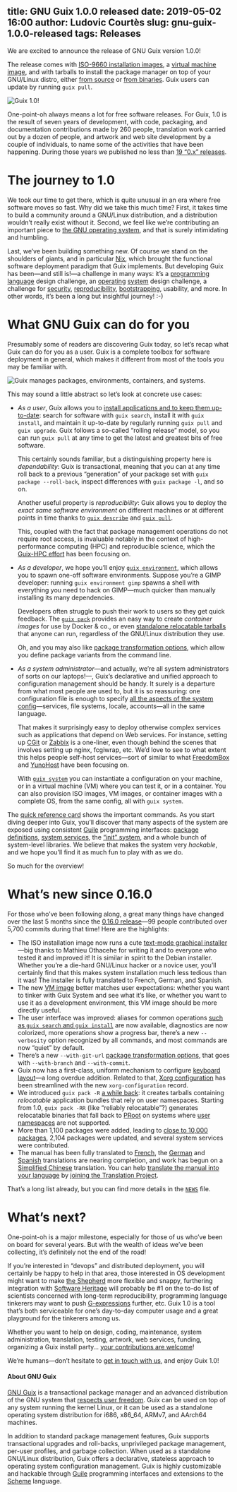 title: GNU Guix 1.0.0 released
date: 2019-05-02 16:00
author: Ludovic Courtès
slug: gnu-guix-1.0.0-released
tags: Releases
---
We are excited to announce the release of GNU Guix version 1.0.0!

The release comes with [ISO-9660 installation
images](https://www.gnu.org/software/guix/manual/en/html_node/System-Installation.html),
a [virtual machine
image](https://www.gnu.org/software/guix/manual/en/html_node/Running-Guix-in-a-VM.html),
and with tarballs to install the package manager on top of your
GNU/Linux distro, either [from
source](https://www.gnu.org/software/guix/manual/en/html_node/Requirements.html)
or [from
binaries](https://www.gnu.org/software/guix/manual/en/html_node/Binary-Installation.html).
Guix users can update by running `guix pull`.

![Guix 1.0!](https://www.gnu.org/software/guix/static/blog/img/guix-1.0.png)

One-point-oh always means a lot for free software releases.  For Guix,
1.0 is the result of seven years of development, with code, packaging,
and documentation contributions made by 260 people, translation work
carried out by a dozen of people, and artwork and web site development
by a couple of individuals, to name some of the activities that have
been happening.  During those years we published no less than [19 “0.x”
releases](https://www.gnu.org/software/guix/blog/tags/releases/).

# The journey to 1.0

We took our time to get there, which is quite unusual in an era where
free software moves so fast.  Why did we take this much time?  First, it
takes time to build a community around a GNU/Linux distribution, and a
distribution wouldn’t really exist without it.  Second, we feel like
we’re contributing an important piece to [the GNU operating
system](https://www.gnu.org/gnu/about-gnu.html), and that is surely
intimidating and humbling.

Last, we’ve been building something new.  Of course we stand on the
shoulders of giants, and in particular [Nix](https://nixos.org/nix/),
which brought the functional software deployment paradigm that Guix
implements.  But developing Guix has been—and still is!—a challenge in
many ways: it’s a [programming](https://arxiv.org/abs/1305.4584)
[language](https://www.gnu.org/software/guix/blog/2017/back-from-gpce/)
design challenge, an
[operating](https://www.gnu.org/software/guix/blog/2015/service-composition-in-guixsd/)
[system](https://www.gnu.org/software/guix/blog/2017/running-system-services-in-containers/)
design challenge, a challenge for
[security](https://www.gnu.org/software/guix/blog/2016/timely-delivery-of-security-updates/),
[reproducibility](https://www.gnu.org/software/guix/blog/tags/reproducibility/),
[bootstrapping](https://www.gnu.org/software/guix/blog/tags/bootstrapping/),
usability, and more.  In other words, it’s been a long but insightful
journey! :-)

# What GNU Guix can do for you

Presumably some of readers are discovering Guix today, so let’s recap
what Guix can do for you as a user.  Guix is a complete toolbox for
software deployment in general, which makes it different from most of
the tools you may be familiar with.

![Guix manages packages, environments, containers, and systems.](https://www.gnu.org/software/guix/static/blog/img/guix-scope.png)

This may sound a little abstract so let’s look at concrete use cases:

  - *As a user*, Guix allows you to [install applications and to keep
    them
    up-to-date](https://www.gnu.org/software/guix/manual/en/html_node/Invoking-guix-package.html):
    search for software with `guix search`, install it with `guix
    install`, and maintain it up-to-date by regularly running `guix
    pull` and `guix upgrade`.  Guix follows a so-called “rolling
    release” model, so you can run `guix pull` at any time to get the
    latest and greatest bits of free software.
	
	This certainly sounds familiar, but a distinguishing property here
    is _dependability_: Guix is transactional, meaning that you can at
    any time roll back to a previous “generation” of your package set
    with `guix package --roll-back`, inspect differences with `guix
    package -l`, and so on.
	
	Another useful property is _reproducibility_: Guix allows you to
    deploy the _exact same software environment_ on different machines
    or at different points in time thanks to [`guix
    describe`](https://www.gnu.org/software/guix/manual/en/html_node/Invoking-guix-describe.html)
    and [`guix
    pull`](https://www.gnu.org/software/guix/manual/en/html_node/Invoking-guix-pull.html).
	
	This, coupled with the fact that package management operations do
    not require root access, is invaluable notably in the context of
    high-performance computing (HPC) and reproducible science, which the
    [Guix-HPC effort](https://guix-hpc.bordeaux.inria.fr/) has been
    focusing on.

  - *As a developer*, we hope you’ll enjoy [`guix
    environment`](https://www.gnu.org/software/guix/manual/en/html_node/Invoking-guix-environment.html),
    which allows you to spawn one-off software environments.  Suppose
    you’re a GIMP developer: running `guix environment gimp` spawns a
    shell with everything you need to hack on GIMP—much quicker than
    manually installing its many dependencies.
	
	Developers often struggle to push their work to users so they get
    quick feedback.  The [`guix
    pack`](https://www.gnu.org/software/guix/blog/2017/creating-bundles-with-guix-pack/)
    provides an easy way to create _container images_ for use by Docker
    & co., or even [standalone relocatable
    tarballs](https://www.gnu.org/software/guix/blog/2018/tarballs-the-ultimate-container-image-format/)
    that anyone can run, regardless of the GNU/Linux distribution they
    use.
	
	Oh, and you may also like [package transformation
    options](https://www.gnu.org/software/guix/manual/en/html_node/Package-Transformation-Options.html),
    which allow you define package variants from the command line.

  - *As a system administrator*—and actually, we’re all system
    administrators of sorts on our laptops!—, Guix’s declarative and
    unified approach to configuration management should be handy.  It
    surely is a departure from what most people are used to, but it is
    so reassuring: one configuration file is enough to specify [all the
    aspects of the system
    config](https://www.gnu.org/software/guix/manual/en/html_node/Using-the-Configuration-System.html)—services,
    file systems, locale, accounts—all in the same language.
	
	That makes it surprisingly easy to deploy otherwise complex services
    such as applications that depend on Web services.  For instance,
    setting up
    [CGit](https://www.gnu.org/software/guix/manual/en/html_node/Version-Control-Services.html#Cgit-Service)
    or
    [Zabbix](https://www.gnu.org/software/guix/manual/en/html_node/Monitoring-Services.html#Zabbix-front_002dend)
    is a one-liner, even though behind the scenes that involves setting
    up nginx, fcgiwrap, etc.  We’d love to see to what extent this helps
    people self-host services—sort of similar to what
    [FreedomBox](https://freedombox.org/) and
    [YunoHost](https://yunohost.org/) have been focusing on.
	
	With [`guix
    system`](https://www.gnu.org/software/guix/manual/en/html_node/Invoking-guix-system.html)
    you can instantiate a configuration on your machine, or in a virtual
    machine (VM) where you can test it, or in a container.  You can also
    provision ISO images, VM images, or container images with a complete
    OS, from the same config, all with `guix system`.
	
The [quick reference
card](https://www.gnu.org/software/guix/guix-refcard.pdf) shows the
important commands.  As you start diving deeper into Guix, you’ll
discover that many aspects of the system are exposed using consistent
[Guile](https://www.gnu.org/software/guile/) programming interfaces:
[package
definitions](https://www.gnu.org/software/guix/manual/en/html_node/Defining-Packages.html),
[system
services](https://www.gnu.org/software/guix/manual/en/html_node/Services.html),
the [“init” system](https://www.gnu.org/software/shepherd/), and a whole
bunch of system-level libraries.  We believe that makes the system very
_hackable_, and we hope you’ll find it as much fun to play with as we do.

So much for the overview!
	
# What’s new since 0.16.0

For those who’ve been following along, a great many things have changed
over the last 5 months since the [0.16.0
release](https://www.gnu.org/software/guix/blog/2018/gnu-guix-and-guixsd-0.16.0-released/)—99
people contributed over 5,700 commits during that time!  Here are the
highlights:

   - The ISO installation image now runs a cute [text-mode graphical
     installer](https://www.gnu.org/software/guix/manual/en/html_node/Guided-Graphical-Installation.html)—big
     thanks to Mathieu Othacehe for writing it and to everyone who
     tested it and improved it!  It is similar in spirit to the Debian
     installer.  Whether you’re a die-hard GNU/Linux hacker or a novice
     user, you’ll certainly find that this makes system installation
     much less tedious than it was!  The installer is fully translated
     to French, German, and Spanish.
   - The new [VM
     image](https://www.gnu.org/software/guix/manual/en/html_node/Running-GuixSD-in-a-VM.html)
     better matches user expectations: whether you want to tinker with
     Guix System and see what it’s like, or whether you want to use it
     as a development environment, this VM image should be more directly
     useful.
   - The user interface was improved: aliases for common operations
     [such as `guix search` and `guix
     install`](https://www.gnu.org/software/guix/manual/en/html_node/Invoking-guix-package.html)
     are now available, diagnostics are now colorized, more operations
     show a progress bar, there’s a new `--verbosity` option recognized
     by all commands, and most commands are now “quiet” by default.
   - There’s a new `--with-git-url` [package transformation
     options](https://www.gnu.org/software/guix/manual/en/html_node/Package-Transformation-Options.html),
     that goes with `--with-branch` and `--with-commit`.
   - Guix now has a first-class, uniform mechanism to configure
     [keyboard
     layout](https://www.gnu.org/software/guix/manual/en/html_node/Keyboard-Layout.html)—a
     long overdue addition.  Related to that, [Xorg
     configuration](https://www.gnu.org/software/guix/manual/en/html_node/X-Window.html)
     has been streamlined with the new `xorg-configuration` record.
   - We introduced `guix pack -R` [a while
     back](https://www.gnu.org/software/guix/blog/2018/tarballs-the-ultimate-container-image-format/):
     it creates tarballs containing _relocatable_ application bundles
     that rely on user namespaces.  Starting from 1.0, `guix pack -RR`
     (like “reliably relocatable”?) generates relocatable binaries that
     fall back to [PRoot](https://proot-me.github.io/) on systems where
     [user
     namespaces](http://man7.org/linux/man-pages/man7/user_namespaces.7.html)
     are not supported.
   - More than 1,100 packages were added, leading to [close to 10,000
     packages](https://www.gnu.org/software/guix/packages), 2,104
     packages were updated, and several system services were
     contributed.
   - The manual has been fully translated to
     [French](https://www.gnu.org/software/guix/manual/fr/html_node/),
     the
     [German](https://www.gnu.org/software/guix/manual/de/html_node/)
     and [Spanish](https://www.gnu.org/software/guix/manual/es/html_node/)
     translations are nearing completion, and work has begun on a
     [Simplified
     Chinese](https://www.gnu.org/software/guix/manual/zh-cn/html_node/)
     translation.  You can help [translate the manual into your
     language](https://translationproject.org/domain/guix-manual.html)
     by [joining the Translation
     Project](https://translationproject.org/html/translators.html).

That’s a long list already, but you can find more details in the
[`NEWS`](https://git.savannah.gnu.org/cgit/guix.git/tree/NEWS?h=version-1.0.0)
file.

# What’s next?

One-point-oh is a major milestone, especially for those of us who’ve
been on board for several years.  But with the wealth of ideas we’ve
been collecting, it’s definitely not the end of the road!

If you’re interested in “devops” and distributed deployment, you will
certainly be happy to help in that area, those interested in OS
development might want to make [the
Shepherd](https://www.gnu.org/software/shepherd/) more flexible and
snappy, furthering integration with [Software
Heritage](https://www.gnu.org/software/guix/blog/2019/connecting-reproducible-deployment-to-a-long-term-source-code-archive/)
will probably be #1 on the to-do list of scientists concerned with
long-term reproducibility, programming language tinkerers may want to
push
[G-expressions](https://www.gnu.org/software/guix/manual/en/html_node/G_002dExpressions.html#G_002dExpressions)
further, etc.  Guix 1.0 is a tool that’s both serviceable for one’s
day-to-day computer usage and a great playground for the tinkerers among
us.

Whether you want to help on design, coding, maintenance, system
administration, translation, testing, artwork, web services, funding,
organizing a Guix install party…  [your contributions are
welcome](https://www.gnu.org/software/guix/contribute/)!

We’re humans—don’t hesitate to [get in touch with
us](https://www.gnu.org/software/guix/contact/), and enjoy Guix 1.0!


#### About GNU Guix

[GNU Guix](https://www.gnu.org/software/guix) is a transactional package
manager and an advanced distribution of the GNU system that [respects
user
freedom](https://www.gnu.org/distros/free-system-distribution-guidelines.html).
Guix can be used on top of any system running the kernel Linux, or it
can be used as a standalone operating system distribution for i686,
x86_64, ARMv7, and AArch64 machines.

In addition to standard package management features, Guix supports
transactional upgrades and roll-backs, unprivileged package management,
per-user profiles, and garbage collection.  When used as a standalone
GNU/Linux distribution, Guix offers a declarative, stateless approach to
operating system configuration management.  Guix is highly customizable
and hackable through [Guile](https://www.gnu.org/software/guile)
programming interfaces and extensions to the
[Scheme](http://schemers.org) language.

